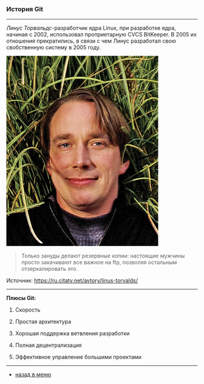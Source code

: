 <!DOCTYPE html>
<html>
<head>
    <style>
        body {
            background-image: url('back2.jpeg');
            background-size: cover; /* чтобы изображение занимало всю площадь */
            background-repeat: no-repeat; /* чтобы изображение не повторялось */
        }
    </style>
</head>
<body>


### История Git

---

*Линус Торвальдс*-разработчик ядра Linux, при разработке ядра, начиная с 2002, использовал проприетарную CVCS BitKeeper.
В 2005 их отношения прекратились, в связи с чем Линус разработал свою свобственную систему в 2005 году.

![Линс Торальдс](./linus-torvalds.jpg)

> Только зануды делают резервные копии: настоящие мужчины просто закачивают все важное на ftp, позволяя остальным отзеркалировать это.

Источник: https://ru.citaty.net/avtory/linus-torvalds/

---

**Плюсы Git:**

1. Скорость

2. Простая архитектура

3. Хорошая поддержка ветвления разработки

4. Полная децентрализация

5. Эффективное управление большими проектами

---

* [назад в меню](./readme.md "назад в меню")